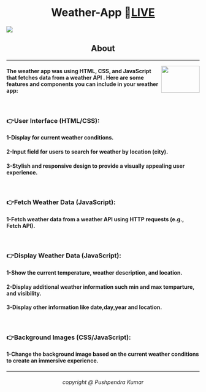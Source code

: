 <h1 align="center">Weather-App 🔴<a href="https://pushpendra1723.github.io/Weather-App/">LIVE</a></h1>
<img src="https://github.com/Pushpendra1723/Weather-App/assets/94159743/0aa30e1f-65b4-43b2-a799-a69fe39cc2dc">
<h2 align="center">About</h2>
<hr>

<p align="left">
  <img align="right" src="https://github.com/Pushpendra1723/Weather-App/assets/94159743/f5a968b2-deaf-49fc-9a70-39f9db56daae" height ="70px" width="100px">
<h4>The weather app was using HTML, CSS, and JavaScript that fetches data from a weather API . Here are some features and components you can include in your weather app:</h4>
<br>
<h3><strong>👉User Interface (HTML/CSS):</strong></h3>

<h4>1-Display for current weather conditions.</h4>
<h4>2-Input field for users to search for weather by location (city).</h4>
<h4>3-Stylish and responsive design to provide a visually appealing user experience.</h4>
<br>
<h3><strong>👉Fetch Weather Data (JavaScript):</strong></h3>

<h4>1-Fetch weather data from a weather API using HTTP requests (e.g., Fetch API).</h4>
<br>
<h3><strong>👉Display Weather Data (JavaScript):</strong></h3>

<h4>1-Show the current temperature, weather description, and location.</h4>
<h4>2-Display additional weather information such min and max temparture, and visibility.</h4>
<h4>3-Display other information like date,day,year and location.</h4>
<br>
<h3><strong>👉Background Images (CSS/JavaScript):</strong></h3>
<h4>1-Change the background image based on the current weather conditions to create an immersive experience.</h4>
<hr>
</p>

<h6 align="center">copyright @ Pushpendra Kumar</h6>
